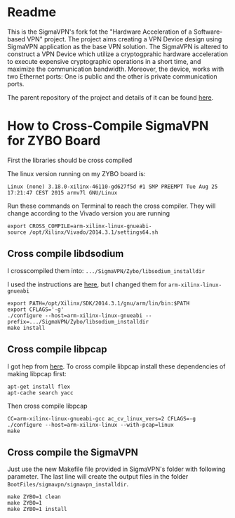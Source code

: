 # Readme

This is the SigmaVPN's fork fot the "Hardware Acceleration of a Software-based VPN" project. The project aims creating a VPN Device design using SigmaVPN application as the base VPN solution. The SigmaVPN is altered to construct a VPN Device which utilize a cryptogprahic hardware acceleration to execute expensive cryptographic operations in a short time, and maximize the communication bandwidth. Moreover, the device, works with two Ethernet ports: One is public and the other is private communication ports.

The parent repository of the project and details of it can be found [here](https://github.com/furkanturan/Hardware-Accelerated-SigmaVPN).

# How to Cross-Compile SigmaVPN for ZYBO Board 

First the libraries should be cross compiled

The linux version running on my ZYBO board is:

```
Linux (none) 3.18.0-xilinx-46110-gd627f5d #1 SMP PREEMPT Tue Aug 25 17:21:47 CEST 2015 armv7l GNU/Linux
```

Run these commands on Terminal to reach the cross compiler. They will change according to the Vivado version you are running

```
export CROSS_COMPILE=arm-xilinx-linux-gnueabi-
source /opt/Xilinx/Vivado/2014.3.1/settings64.sh
```

## Cross compile libdsodium 

I crosscompiled them into: `.../SigmaVPN/Zybo/libsodium_installdir`

I used the instructions are [here](https://download.libsodium.org/libsodium/content/installation/), but I changed them for `arm-xilinx-linux-gnueabi`

```
export PATH=/opt/Xilinx/SDK/2014.3.1/gnu/arm/lin/bin:$PATH
export CFLAGS='-g'
./configure --host=arm-xilinx-linux-gnueabi --prefix=.../SigmaVPN/Zybo/libsodium_installdir
make install
```

## Cross compile libpcap 

I got hep from [here](https://emreboy.wordpress.com/2013/03/02/cross-compile-libpcap-source-code/). To cross compile libpcap install these dependencies of making libpcap first:

```
apt-get install flex
apt-cache search yacc
```

Then cross compile libpcap

```
CC=arm-xilinx-linux-gnueabi-gcc ac_cv_linux_vers=2 CFLAGS=-g ./configure --host=arm-xilinx-linux --with-pcap=linux
make
```

## Cross compile the SigmaVPN  

Just use the new Makefile file provided in SigmaVPN's folder with following parameter. The last line will create the output files in the folder `BootFiles/sigmavpn/sigmavpn_installdir`.

```
make ZYBO=1 clean
make ZYBO=1
make ZYBO=1 install
``` 



